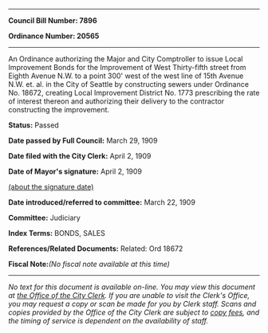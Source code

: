 

********

**Council Bill Number: 7896**
   
**Ordinance Number: 20565**
********

 An Ordinance authorizing the Major and City Comptroller to issue Local Improvement Bonds for the Improvement of West Thirty-fifth street from Eighth Avenue N.W. to a point 300' west of the west line of 15th Avenue N.W. et. al. in the City of Seattle by constructing sewers under Ordinance No. 18672, creating Local Improvement District No. 1773 prescribing the rate of interest thereon and authorizing their delivery to the contractor constructing the improvement.

**Status:** Passed
   
**Date passed by Full Council:** March 29, 1909
   
**Date filed with the City Clerk:** April 2, 1909
   
**Date of Mayor's signature:** April 2, 1909
   
[(about the signature date)](/~public/approvaldate.htm)
   
   
   
**Date introduced/referred to committee:** March 22, 1909
   
**Committee:** Judiciary
   
   
**Index Terms:** BONDS, SALES

**References/Related Documents:** Related: Ord 18672

**Fiscal Note:**_(No fiscal note available at this time)_
********

_No text for this document is available on-line. You may view this document at [the Office of the City Clerk](http://www.seattle.gov/leg/clerk/contactUs.htm). If you are unable to visit the Clerk's Office, you may request a copy or scan be made for you by Clerk staff. Scans and copies provided by the Office of the City Clerk are subject to [copy fees](http://clerk.seattle.gov/~public/clerkfees.htm), and the timing of service is dependent on the availability of staff._

